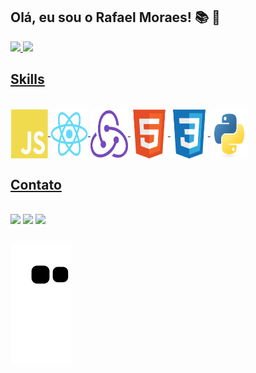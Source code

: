 ## Olá, eu sou o Rafael Moraes! 📚 🚀

<div align="start" style="margin: 0 auto">
  <a href="https://github.com/rafaelmoraes003">
  <img height="180px" src="https://github-readme-stats.vercel.app/api?username=rafaelmoraes003&show_icons=true&theme=merko&include_all_commits=true&count_private=true"/>
  <img height="180px" src="https://github-readme-stats.vercel.app/api/top-langs/?username=rafaelmoraes003&layout=compact&langs_count=7&theme=merko"/>
</div>

## Skills
  
<div style="display: inline_block, justifyContent"><br>
  <img align="center" alt="rafael-js" height="80" width="60" src="https://raw.githubusercontent.com/devicons/devicon/master/icons/javascript/javascript-plain.svg">
  <img align="center" alt="rafael-react" height="80" width="60" src="https://raw.githubusercontent.com/devicons/devicon/master/icons/react/react-original.svg">
  <img align="center" alt="rafael-redux" height="80" width="60" src="https://raw.githubusercontent.com/devicons/devicon/master/icons/redux/redux-original.svg">
  <img align="center" alt="rafael-html" height="80" width="60" src="https://raw.githubusercontent.com/devicons/devicon/master/icons/html5/html5-original.svg">
  <img align="center" alt="rafael-css" height="80" width="60" src="https://raw.githubusercontent.com/devicons/devicon/master/icons/css3/css3-original.svg">
  <img align="center" alt="rafael-python" height="80" width="60" src="https://raw.githubusercontent.com/devicons/devicon/master/icons/python/python-original.svg">
  
## Contato
  </br>
<div> 
  <a href="https://www.instagram.com/rafronha_/" target="_blank"><img src="https://img.shields.io/badge/-Instagram-%23E4405F?style=for-the-badge&logo=instagram&logoColor=white" target="_blank"></a>
  <a href="https://www.linkedin.com/in/rafael-moraes-2144a1228/" target="_blank"><img src="https://img.shields.io/badge/-LinkedIn-%230077B5?style=for-the-badge&logo=linkedin&logoColor=white"></a> 
  <a href = "mailto:rafaelsm003@gmail.com"><img src="https://img.shields.io/badge/Gmail-D14836?style=for-the-badge&logo=gmail&logoColor=white" target="_blank"></a>
</div>

##  
![Snake animation](https://github.com/rafaelmoraes003/rafaelmoraes003/blob/output/github-contribution-grid-snake.svg)
